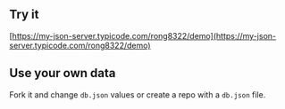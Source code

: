 ## Try it

[https://my-json-server.typicode.com/rong8322/demo](https://my-json-server.typicode.com/rong8322/demo)

## Use your own data

Fork it and change `db.json` values or create a repo with a `db.json` file.
